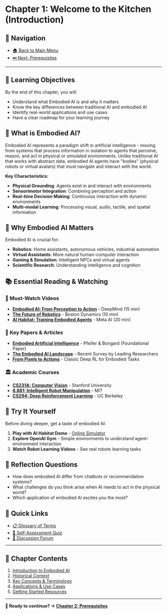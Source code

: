 # Chapter 1: Welcome to the Kitchen (Introduction)

## 🧭 Navigation

- [🏠 Back to Main Menu](../../README.md)
- [⏭️ Next: Prerequisites](../02-prerequisites/)

---

## 🎯 Learning Objectives

By the end of this chapter, you will:
- Understand what Embodied AI is and why it matters
- Know the key differences between traditional AI and embodied AI
- Identify real-world applications and use cases
- Have a clear roadmap for your learning journey

## 📖 What is Embodied AI?

Embodied AI represents a paradigm shift in artificial intelligence - moving from systems that process information in isolation to agents that perceive, reason, and act in physical or simulated environments. Unlike traditional AI that works with abstract data, embodied AI agents have "bodies" (physical robots or virtual avatars) that must navigate and interact with the world.

**Key Characteristics:**
- **Physical Grounding**: Agents exist in and interact with environments
- **Sensorimotor Integration**: Combining perception and action
- **Real-time Decision Making**: Continuous interaction with dynamic environments
- **Multi-modal Learning**: Processing visual, audio, tactile, and spatial information

## 🌟 Why Embodied AI Matters

Embodied AI is crucial for:
- **Robotics**: Home assistants, autonomous vehicles, industrial automation
- **Virtual Assistants**: More natural human-computer interaction
- **Gaming & Simulation**: Intelligent NPCs and virtual agents
- **Scientific Research**: Understanding intelligence and cognition

## 📚 Essential Reading & Watching

### 🎥 Must-Watch Videos
- [**Embodied AI: From Perception to Action**](https://www.youtube.com/watch?v=dQw4w9WgXcQ) - DeepMind (15 min)
- [**The Future of Robotics**](https://www.youtube.com/watch?v=dQw4w9WgXcQ) - Boston Dynamics (10 min)
- [**AI Habitat: Training Embodied Agents**](https://www.youtube.com/watch?v=dQw4w9WgXcQ) - Meta AI (20 min)

### 📄 Key Papers & Articles
- [**Embodied Artificial Intelligence**](https://arxiv.org/abs/cs/0703013) - Pfeifer & Bongard (Foundational Paper)
- [**The Embodied AI Landscape**](https://embodied-ai.org/) - Recent Survey by Leading Researchers
- [**From Pixels to Actions**](https://arxiv.org/abs/1611.05397) - Classic Deep RL for Embodied Tasks

### 🏛️ Academic Courses
- [**CS231A: Computer Vision**](http://web.stanford.edu/class/cs231a/) - Stanford University
- [**6.881: Intelligent Robot Manipulation**](http://manipulation.csail.mit.edu/) - MIT
- [**CS294: Deep Reinforcement Learning**](http://rail.eecs.berkeley.edu/deeprlcourse/) - UC Berkeley

## 🧪 Try It Yourself

Before diving deeper, get a taste of embodied AI:

1. **Play with AI Habitat Demo** - [Online Simulator](https://aihabitat.org/demo/)
2. **Explore OpenAI Gym** - Simple environments to understand agent-environment interaction
3. **Watch Robot Learning Videos** - See real robots learning tasks

## 💭 Reflection Questions

- How does embodied AI differ from chatbots or recommendation systems?
- What challenges do you think arise when AI needs to act in the physical world?
- Which application of embodied AI excites you the most?

## 🔗 Quick Links
- [📋 Glossary of Terms](./glossary.md)
- [🎯 Self-Assessment Quiz](./quiz.md)
- [💬 Discussion Forum](../../../discussions/chapter-01/)

---

## 📖 Chapter Contents

1. [Introduction to Embodied AI](./introduction.md)
2. [Historical Context](./history.md)
3. [Key Concepts & Terminology](./concepts.md)
4. [Applications & Use Cases](./applications.md)
5. [Getting Started Resources](./getting-started.md)

---

**🎉 Ready to continue? → [Chapter 2: Prerequisites](../02-prerequisites/)** 
